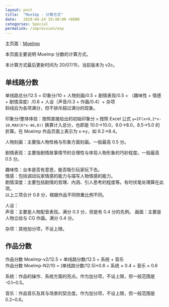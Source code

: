 ```yaml
---
layout: post
title:  "MoeImp - 计算方式"
date:   2020-04-24 19:40:00 +0800
categories: Special
permalink: /impression/exp
---
```


主页面：[MoeImp](http://yoro.xyz/impression)

本页面主要说明 MoeImp 分数的计算方式。

本计算方式最后更新时间为 20/07/15，当前版本为 v2c。

## 单线路分数

单线路总分/12.5 = 印象分/10  + 人物刻画/0.5 + 剧情表现/0.5 + （趣味性 + 情感 + 剧情深度）/0.8 + 人设（声音/0.3 + 作画/0.4）+ 杂项  
斜线后为各项满分，但不排斥超过满分的现象。

印象分/整体体验：按照直接给出的初始印象分 `x` 按照 Excel 公式 `y=IF(x>9,2*x-10,MAX(6*x-46,0))` 换算计入总分，也即是 10.0→10.0，9.0→8.0，8.5→5.0 的折算。在 MoeImp 作品页面上表示为 x→y，如 9.2→8.4。

人物刻画：主要指人物性格与形象方面刻画。一般最高 0.5 分。

剧情表现：主要指剧情故事情节的合理性与体现人物形象的巧妙程度。一般最高 0.5 分。

趣味性：台本是否有意思，能否吸引玩家玩下去。  
情感：包括调动玩家情感的能力与描写人物情感的能力。  
剧情深度：主要包括剧情的哲理、内涵、引人思考的程度等。有时伏笔处理算在此项。  
以上三项合计 0.8 分，根据作品不同侧重比例不同。

人设：  
声音：主要是人物配音表现。满分 0.3 分，但是有 0.4 分的先例。
画面：主要是人物立绘与 CG 作画。满分 0.4 分。

杂项：其他加分项，不设上限。

## 作品分数

作品分数 MoeImp-v2/12.5 = 单线路分数/12.5 + 系统 + 音乐  
作品分数 MoeImp-N2/10 = (单线路分数/12.5)×0.8 + 系统 × 0.4 + 音乐 × 0.6

系统：作品的操作、系统方面的亮点。作为加分项，不设上限，但一般范围是 -0.1~0.5。

音乐：作品音乐及其与场景的契合度。作为加分项，不设上限，但一般范围是 0.2~0.6。